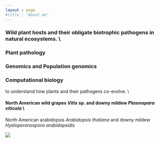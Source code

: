 ```yaml
---
layout : page
#title : "About me"
---
```

### Wild plant hosts and their obligate biotrophic pathogens in natural ecosystems. \
    
### Plant pathology
### Genomics and Population genomics
### Computational biology 
to understand how plants and their pathogens co-evolve. \

    
####  North American wild grapes *Vitis* sp. and downy mildew *Plasmopara viticola* \
North American arabidopsis *Arabidopsis thaliana* and downy mildew *Hyaloperonospora arabidopsidis*

</td>
    <td width="40%" height="100%" valign="top" style="border: none;">
      <img style="float: center;" src="/assets/images/Gautam_Indiana.JPG"/>
    </td>
  </tr>
</table>
